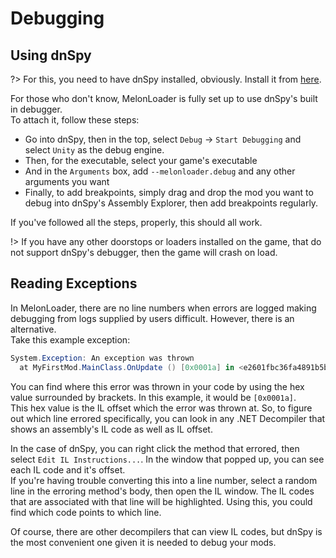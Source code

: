 # Debugging

## Using dnSpy

?> For this, you need to have dnSpy installed, obviously. Install it from [here](https://github.com/dnSpyEx/dnSpy).

For those who don't know, MelonLoader is fully set up to use dnSpy's built in debugger.<br>
To attach it, follow these steps:
 - Go into dnSpy, then in the top, select `Debug` -> `Start Debugging` and select `Unity` as the debug engine.
 - Then, for the executable, select your game's executable
 - And in the `Arguments` box, add `--melonloader.debug` and any other arguments you want
 - Finally, to add breakpoints, simply drag and drop the mod you want to debug into dnSpy's Assembly Explorer, then add breakpoints regularly.

If you've followed all the steps, properly, this should all work.

!> If you have any other doorstops or loaders installed on the game, that do not support dnSpy's debugger, then the game will crash on load.

## Reading Exceptions

In MelonLoader, there are no line numbers when errors are logged making debugging from logs supplied by users difficult. However, there is an alternative.<br>
Take this example exception:

```cs
System.Exception: An exception was thrown
  at MyFirstMod.MainClass.OnUpdate () [0x0001a] in <e2601fbc36fa4891b5bcba3b789203ba>:0 
```

You can find where this error was thrown in your code by using the hex value surrounded by brackets. In this example, it would be `[0x0001a]`.<br>
This hex value is the IL offset which the error was thrown at. So, to figure out which line errored specifically, you can look in any .NET Decompiler that shows an assembly's IL code as well as IL offset.

In the case of dnSpy, you can right click the method that errored, then select `Edit IL Instructions...`. In the window that popped up, you can see each IL code and it's offset.<br>
If you're having trouble converting this into a line number, select a random line in the erroring method's body, then open the IL window. The IL codes that are associated with that line will be highlighted. Using this, you could find which code points to which line.

Of course, there are other decompilers that can view IL codes, but dnSpy is the most convenient one given it is needed to debug your mods.
